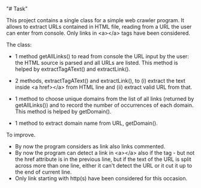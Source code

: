 "# Task" 

This project contains a single class for a simple web crawler program.
It allows to extract URLs contained in HTML file, reading from a URL the user can enter from console. Only links in \<a>\</a> tags have been considered.

The class:

  - 1 method getAllLinks() to read from console the URL input by the user: the HTML source is parsed and all URLs are listed. This method is helped by extractTagAText() and extractLink().
  
  - 2 methods, extractTagAText() and extractLink(), to (i) extract the text inside \<a href>\</a> from HTML line and (ii) extract valid URL from that. 
  
  - 1 method to choose unique domains from the list of all links (returned by getAllLinks()) and to record the number of occurrences of each domain. This method is helped by getDomain().
  
  - 1 method to extract domain name from URL, getDomain().
  
  To improve.
  - By now the program considers as link also links commented.
  - By now the program can detect a link in \<a>\</a> also if the tag - but not the href attribute is in the previous line, but if the text of the URL is split across more than one line, either it can't detect the URL or it cut it up to the end of current line.
  - Only link starting with http(s) have been considered for this occasion.
